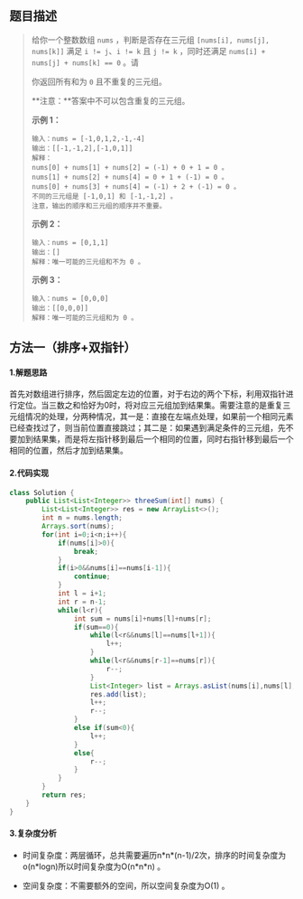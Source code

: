 ## 题目描述
> 给你一个整数数组 `nums` ，判断是否存在三元组 `[nums[i], nums[j], nums[k]]` 满足 `i != j`、`i != k` 且 `j != k` ，同时还满足 `nums[i] + nums[j] + nums[k] == 0` 。请
>
> 你返回所有和为 `0` 且不重复的三元组。
>
> **注意：**答案中不可以包含重复的三元组。
>
>  
>
> **示例 1：**
>
> ```
> 输入：nums = [-1,0,1,2,-1,-4]
> 输出：[[-1,-1,2],[-1,0,1]]
> 解释：
> nums[0] + nums[1] + nums[2] = (-1) + 0 + 1 = 0 。
> nums[1] + nums[2] + nums[4] = 0 + 1 + (-1) = 0 。
> nums[0] + nums[3] + nums[4] = (-1) + 2 + (-1) = 0 。
> 不同的三元组是 [-1,0,1] 和 [-1,-1,2] 。
> 注意，输出的顺序和三元组的顺序并不重要。
> ```
>
> **示例 2：**
>
> ```
> 输入：nums = [0,1,1]
> 输出：[]
> 解释：唯一可能的三元组和不为 0 。
> ```
>
> **示例 3：**
>
> ```
> 输入：nums = [0,0,0]
> 输出：[[0,0,0]]
> 解释：唯一可能的三元组和为 0 。
> ```


## 方法一（排序+双指针）
#### 1.解题思路
首先对数组进行排序，然后固定左边的位置，对于右边的两个下标，利用双指针进行定位。当三数之和恰好为0时，将对应三元组加到结果集。需要注意的是重复三元组情况的处理，分两种情况，其一是：直接在左端点处理，如果前一个相同元素已经查找过了，则当前位置直接跳过；其二是：如果遇到满足条件的三元组，先不要加到结果集，而是将左指针移到最后一个相同的位置，同时右指针移到最后一个相同的位置，然后才加到结果集。

#### 2.代码实现
```java
class Solution {
    public List<List<Integer>> threeSum(int[] nums) {
        List<List<Integer>> res = new ArrayList<>();
        int n = nums.length;
        Arrays.sort(nums);
        for(int i=0;i<n;i++){
            if(nums[i]>0){
                break;
            }
            if(i>0&&nums[i]==nums[i-1]){
                continue;
            }
            int l = i+1;
            int r = n-1;
            while(l<r){
                int sum = nums[i]+nums[l]+nums[r];
                if(sum==0){
                    while(l<r&&nums[l]==nums[l+1]){
                        l++;
                    }
                    while(l<r&&nums[r-1]==nums[r]){
                        r--;
                    }
                    List<Integer> list = Arrays.asList(nums[i],nums[l],nums[r]);
                    res.add(list);
                    l++;
                    r--;
                }
                else if(sum<0){
                    l++;
                }
                else{
                    r--;
                }
            }
        }
        return res;
    }
}
```
#### 3.复杂度分析

 - 时间复杂度：两层循环，总共需要遍历n\*n\*(n-1)/2次，排序的时间复杂度为o(n*logn)所以时间复杂度为O(n\*n\*n) 。

 - 空间复杂度：不需要额外的空间，所以空间复杂度为O(1) 。
